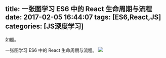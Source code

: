 title: 一张图学习 ES6 中的 React 生命周期与流程
date: 2017-02-05 16:44:07
tags: [ES6,React,JS]
categories: [JS深度学习]
---
如题。

一张图学习 ES6 中的 React 生命周期与流程。
<img src="https://ws1.sinaimg.cn/large/82d12951gy1fj405g3bdkj20z1152af1.jpg" class="full-image" art="ES6中的React生命周期与流程"/>

<!--more-->
